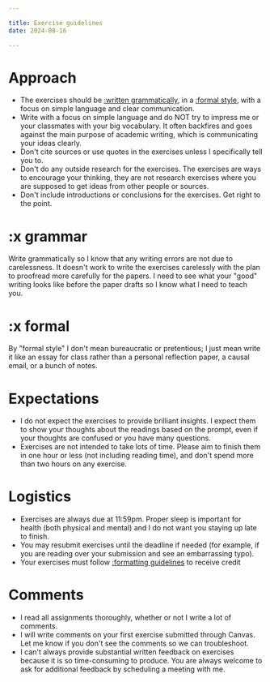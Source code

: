 ```yaml
---

title: Exercise guidelines
date: 2024-08-16

---
```


# Approach

- The exercises should be [:written grammatically](#x-grammar), in a [:formal style](#x-formal), with a focus on simple language and clear communication.
- Write with a focus on simple language and do NOT try to impress me or your classmates with your big vocabulary. It often backfires and goes against the main purpose of academic writing, which is communicating your ideas clearly.
- Don't cite sources or use quotes in the exercises unless I specifically tell you to.
- Don't do any outside research for the exercises. The exercises are ways to encourage your thinking, they are not research exercises where you are supposed to get ideas from other people or sources.
- Don't include introductions or conclusions for the exercises. Get right to the point.

# :x grammar

Write grammatically so I know that any writing errors are not due to carelessness. It doesn't work to write the exercises carelessly with the plan to proofread more carefully for the papers. I need to see what your "good" writing looks like before the paper drafts so I know what I need to teach you.

# :x formal

By "formal style" I don't mean bureaucratic or pretentious; I just mean write it like an essay for class rather than a personal reflection paper, a causal email, or a bunch of notes.

# Expectations

- I do not expect the exercises to provide brilliant insights. I expect them to show your thoughts about the readings based on the prompt, even if your thoughts are confused or you have many questions.
- Exercises are not intended to take lots of time. Please aim to finish them in one hour or less (not including reading time), and don't spend more than two hours on any exercise.

# Logistics

- Exercises are always due at 11:59pm. Proper sleep is important for health (both physical and mental) and I do not want you staying up late to finish.
- You may resubmit exercises until the deadline if needed (for example, if you are reading over your submission and see an embarrassing typo).
- Your exercises must follow [:formatting guidelines](../assignments/formatting#exercises) to receive credit

# Comments

- I read all assignments thoroughly, whether or not I write a lot of comments.
- I will write comments on your first exercise submitted through Canvas. Let me know if you don't see the comments so we can troubleshoot.
- I can't always provide substantial written feedback on exercises because it is so time-consuming to produce. You are always welcome to ask for additional feedback by scheduling a meeting with me.
